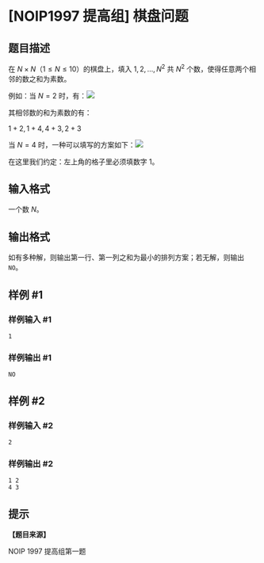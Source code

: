 # [NOIP1997 提高组] 棋盘问题

## 题目描述

在 $N \times N$（$1 \le N \le 10$）的棋盘上，填入 $1, 2, \dots, N ^ 2$ 共 $N ^ 2$ 个数，使得任意两个相邻的数之和为素数。

例如：当 $N = 2$ 时，有：![](https://cdn.luogu.com.cn/upload/pic/317.png)

其相邻数的和为素数的有：

$1+2,1+4,4+3,2+3$

当 $N=4$ 时，一种可以填写的方案如下：![](https://cdn.luogu.com.cn/upload/pic/316.png)

在这里我们约定：左上角的格子里必须填数字 $1$。

## 输入格式

一个数 $N$。

## 输出格式

如有多种解，则输出第一行、第一列之和为最小的排列方案；若无解，则输出 `NO`。

## 样例 #1

### 样例输入 #1
```
1
```

### 样例输出 #1

```
NO
```

## 样例 #2

### 样例输入 #2
```
2
```

### 样例输出 #2

```
1 2
4 3
```

## 提示

**【题目来源】**

NOIP 1997 提高组第一题
